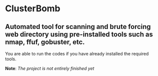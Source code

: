 # ClusterBomb
## Automated tool for scanning and brute forcing web directory using pre-installed tools such as nmap, ffuf, gobuster, etc.

You are able to run the codes if you have already installed the required tools.

**Note**: *The project is not entirely finished yet*
